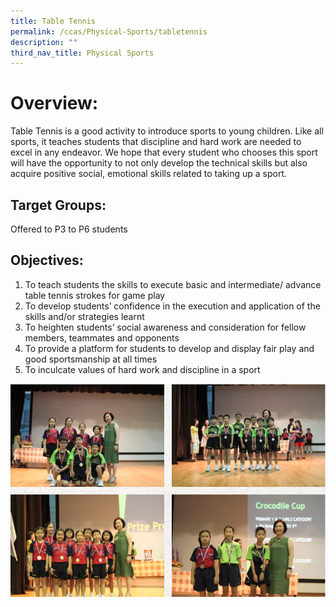 ```yaml
---
title: Table Tennis
permalink: /ccas/Physical-Sports/tabletennis
description: ""
third_nav_title: Physical Sports
---
```

# Overview:

Table Tennis is a good activity to introduce sports to young children. Like all sports, it teaches students that discipline and hard work are needed to excel in any endeavor. We hope that every student who chooses this sport will have the opportunity to not only develop the technical skills but also acquire positive social, emotional skills related to taking up a sport.

## Target Groups:

Offered to P3 to P6 students

## Objectives:

1. To teach students the skills to execute basic and intermediate/ advance table tennis strokes for game play
2. To develop students’ confidence in the execution and application of the skills and/or strategies learnt
3. To heighten students’ social awareness and consideration for fellow members, teammates and opponents
4. To provide a platform for students to develop and display fair play and good sportsmanship at all times
5. To inculcate values of hard work and discipline in a sport

![](/images/nanhua%20ss3.png)